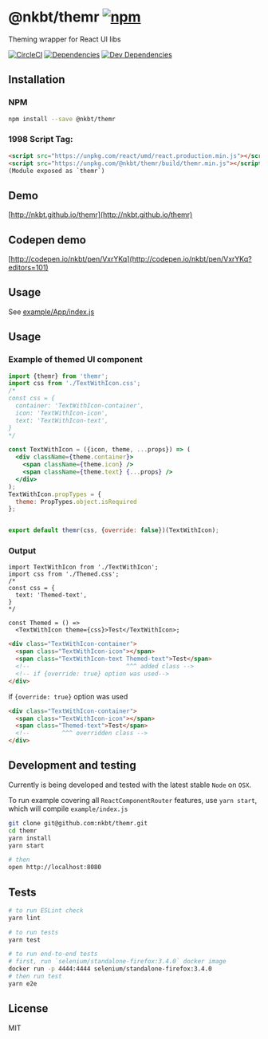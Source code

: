 # @nkbt/themr [![npm](https://img.shields.io/npm/v/@nkbt/themr.svg?style=flat-square)](https://www.npmjs.com/package/@nkbt/themr)

Theming wrapper for React UI libs


[![CircleCI](https://img.shields.io/circleci/project/nkbt/themr.svg?style=flat-square)](https://circleci.com/gh/nkbt/themr)
[![Dependencies](https://img.shields.io/david/nkbt/themr.svg?style=flat-square)](https://david-dm.org/nkbt/themr)
[![Dev Dependencies](https://img.shields.io/david/dev/nkbt/themr.svg?style=flat-square)](https://david-dm.org/nkbt/themr#info=devDependencies)


## Installation

### NPM

```sh
npm install --save @nkbt/themr
```

### 1998 Script Tag:
```html
<script src="https://unpkg.com/react/umd/react.production.min.js"></script>
<script src="https://unpkg.com/@nkbt/themr/build/themr.min.js"></script>
(Module exposed as `themr`)
```


## Demo

[http://nkbt.github.io/themr](http://nkbt.github.io/themr)

## Codepen demo

[http://codepen.io/nkbt/pen/VxrYKq](http://codepen.io/nkbt/pen/VxrYKq?editors=101)


## Usage

See [example/App/index.js](example/App/index.js)


## Usage


### Example of themed UI component
```jsx
import {themr} from 'themr';
import css from './TextWithIcon.css';
/*
const css = {
  container: 'TextWithIcon-container',
  icon: 'TextWithIcon-icon',
  text: 'TextWithIcon-text',
}
*/

const TextWithIcon = ({icon, theme, ...props}) => (
  <div className={theme.container}>
    <span className={theme.icon} />
    <span className={theme.text} {...props} />
  </div>
);
TextWithIcon.propTypes = {
  theme: PropTypes.object.isRequired
};


export default themr(css, {override: false})(TextWithIcon);
```

### Output
```
import TextWithIcon from './TextWithIcon';
import css from './Themed.css';
/*
const css = {
  text: 'Themed-text',
}
*/

const Themed = () =>
  <TextWithIcon theme={css}>Test</TextWithIcon>;
```

```html
<div class="TextWithIcon-container">
  <span class="TextWithIcon-icon"></span>
  <span class="TextWithIcon-text Themed-text">Test</span>
  <!--                           ^^^ added class -->
  <!-- if {override: true} option was used-->
</div>
```

if `{override: true}` option was used

```html
<div class="TextWithIcon-container">
  <span class="TextWithIcon-icon"></span>
  <span class="Themed-text">Test</span>
  <!--         ^^^ overridden class -->
</div>
```


## Development and testing

Currently is being developed and tested with the latest stable `Node` on `OSX`.

To run example covering all `ReactComponentRouter` features, use `yarn start`, which will compile `example/index.js`

```bash
git clone git@github.com:nkbt/themr.git
cd themr
yarn install
yarn start

# then
open http://localhost:8080
```

## Tests

```bash
# to run ESLint check
yarn lint

# to run tests
yarn test

# to run end-to-end tests
# first, run `selenium/standalone-firefox:3.4.0` docker image
docker run -p 4444:4444 selenium/standalone-firefox:3.4.0
# then run test
yarn e2e
```

## License

MIT
